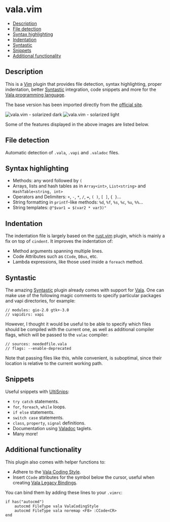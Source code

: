 # vala.vim

- [Description](#description)
- [File detection](#file-detection)
- [Syntax highlighting](#syntax-highlighting)
- [Indentation](#indentation)
- [Syntastic](#syntastic)
- [Snippets](#snippets)
- [Additional functionality](#additional-functionality)

## Description

This is a [Vim][vim] plugin that provides file detection, syntax highlighting, proper indentation, better [Syntastic][syntastic] integration, code snippets and more for the [Vala programming language][vala].

The base version has been imported directly from the [official site][vala-vim].

![vala.vim - solarized dark](https://i.imgur.com/FW2vpKj.png)
![vala.vim - solarized light](https://i.imgur.com/mFMA3Bt.png)

Some of the features displayed in the above images are listed below.

## File detection

Automatic detection of `.vala`, `.vapi` and `.valadoc` files.

## Syntax highlighting

* Methods: any word followed by `(`
* Arrays, lists and hash tables as in `Array<int>`, `List<string>` and `HashTable<string, int>`
* Operators and Delimiters: `+`, `-`, `*`, `/`, `=`, `( )`, `[ ]`, `{ }`...
* String formatting in `printf`-like methods: `%d`, `%f`, `%s`, `%c`, `%u`, `%%`...
* String templates: `@"$var1 = $(var2 * var3)"`

## Indentation

The indentation file is largely based on the [rust.vim][rust-vim] plugin, which is mainly a fix on top of `cindent`. It improves the indentation of:

* Method arguments spanning multiple lines.
* Code Attributes such as `CCode`, `DBus`, etc.
* Lambda expressions, like those used inside a `foreach` method.

## Syntastic

The amazing [Syntastic][syntastic] plugin already comes with support for [Vala][vala].
One can make use of the following magic comments to specify particular packages and vapi directories, for example:

``` vala
// modules: gio-2.0 gtk+-3.0
// vapidirs: vapi
```

However, I thought it would be useful to be able to specify which files should be compiled with the current one, as well as additional compiler flags, which will be passed to the `valac` compiler:

``` vala
// sources: neededfile.vala
// flags: --enable-deprecated
```

Note that passing files like this, while convenient, is suboptimal, since their location is relative to the current working path.

## Snippets

Useful snippets with [UltiSnips][ultisnips]:

* `try catch` statements.
* `for`, `foreach`, `while` loops.
* `if else` statements.
* `switch case` statements.
* `class`, `property`, `signal` definitions.
* Documentation using [Valadoc][valadoc] taglets.
* Many more!

## Additional functionality

This plugin also comes with helper functions to:

* Adhere to the [Vala Coding Style][vcs].
* Insert `CCode` attributes for the symbol below the cursor, useful when creating [Vala Legacy Bindings][vlb].

You can bind them by adding these lines to your `.vimrc`:

``` vim
if has("autocmd")
	autocmd FileType vala ValaCodingStyle
	autocmd FileType vala noremap <F8> :CCode<CR>
end
```

[rust-vim]:https://github.com/rust-lang/rust.vim
[syntastic]:https://github.com/vim-syntastic/syntastic
[vala]:https://wiki.gnome.org/Projects/Vala
[vala-vim]:https://wiki.gnome.org/Projects/Vala/Vim
[valadoc]:https://valadoc.org
[vcs]:https://wiki.gnome.org/Projects/Vala/Hacking#Coding_Style
[vlb]:https://wiki.gnome.org/Projects/Vala/LegacyBindings
[vim]:http://www.vim.org/
[ultisnips]:https://github.com/sirver/UltiSnips

